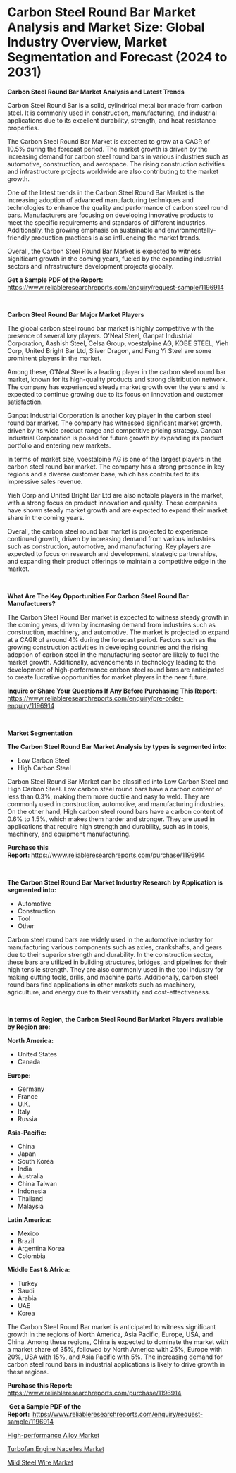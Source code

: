 <p><h1>Carbon Steel Round Bar Market Analysis and Market Size: Global Industry Overview, Market Segmentation and Forecast (2024 to 2031)</h1></p><p><strong>Carbon Steel Round Bar Market Analysis and Latest Trends</strong></p>
<p><p>Carbon Steel Round Bar is a solid, cylindrical metal bar made from carbon steel. It is commonly used in construction, manufacturing, and industrial applications due to its excellent durability, strength, and heat resistance properties.</p><p>The Carbon Steel Round Bar Market is expected to grow at a CAGR of 10.5% during the forecast period. The market growth is driven by the increasing demand for carbon steel round bars in various industries such as automotive, construction, and aerospace. The rising construction activities and infrastructure projects worldwide are also contributing to the market growth.</p><p>One of the latest trends in the Carbon Steel Round Bar Market is the increasing adoption of advanced manufacturing techniques and technologies to enhance the quality and performance of carbon steel round bars. Manufacturers are focusing on developing innovative products to meet the specific requirements and standards of different industries. Additionally, the growing emphasis on sustainable and environmentally-friendly production practices is also influencing the market trends.</p><p>Overall, the Carbon Steel Round Bar Market is expected to witness significant growth in the coming years, fueled by the expanding industrial sectors and infrastructure development projects globally.</p></p>
<p><strong>Get a Sample PDF of the Report:&nbsp;</strong> <a href="https://www.reliableresearchreports.com/enquiry/request-sample/1196914">https://www.reliableresearchreports.com/enquiry/request-sample/1196914</a></p>
<p>&nbsp;</p>
<p><strong>Carbon Steel Round Bar Major Market Players</strong></p>
<p><p>The global carbon steel round bar market is highly competitive with the presence of several key players. O'Neal Steel, Ganpat Industrial Corporation, Aashish Steel, Celsa Group, voestalpine AG, KOBE STEEL, Yieh Corp, United Bright Bar Ltd, Sliver Dragon, and Feng Yi Steel are some prominent players in the market.</p><p>Among these, O'Neal Steel is a leading player in the carbon steel round bar market, known for its high-quality products and strong distribution network. The company has experienced steady market growth over the years and is expected to continue growing due to its focus on innovation and customer satisfaction.</p><p>Ganpat Industrial Corporation is another key player in the carbon steel round bar market. The company has witnessed significant market growth, driven by its wide product range and competitive pricing strategy. Ganpat Industrial Corporation is poised for future growth by expanding its product portfolio and entering new markets.</p><p>In terms of market size, voestalpine AG is one of the largest players in the carbon steel round bar market. The company has a strong presence in key regions and a diverse customer base, which has contributed to its impressive sales revenue.</p><p>Yieh Corp and United Bright Bar Ltd are also notable players in the market, with a strong focus on product innovation and quality. These companies have shown steady market growth and are expected to expand their market share in the coming years.</p><p>Overall, the carbon steel round bar market is projected to experience continued growth, driven by increasing demand from various industries such as construction, automotive, and manufacturing. Key players are expected to focus on research and development, strategic partnerships, and expanding their product offerings to maintain a competitive edge in the market.</p></p>
<p>&nbsp;</p>
<p><strong>What Are The Key Opportunities For Carbon Steel Round Bar Manufacturers?</strong></p>
<p><p>The Carbon Steel Round Bar market is expected to witness steady growth in the coming years, driven by increasing demand from industries such as construction, machinery, and automotive. The market is projected to expand at a CAGR of around 4% during the forecast period. Factors such as the growing construction activities in developing countries and the rising adoption of carbon steel in the manufacturing sector are likely to fuel the market growth. Additionally, advancements in technology leading to the development of high-performance carbon steel round bars are anticipated to create lucrative opportunities for market players in the near future.</p></p>
<p><strong>Inquire or Share Your Questions If Any Before Purchasing This Report:</strong> <a href="https://www.reliableresearchreports.com/enquiry/pre-order-enquiry/1196914">https://www.reliableresearchreports.com/enquiry/pre-order-enquiry/1196914</a></p>
<p>&nbsp;</p>
<p><strong>Market Segmentation</strong></p>
<p><strong>The Carbon Steel Round Bar Market Analysis by types is segmented into:</strong></p>
<p><ul><li>Low Carbon Steel</li><li>High Carbon Steel</li></ul></p>
<p><p>Carbon Steel Round Bar Market can be classified into Low Carbon Steel and High Carbon Steel. Low carbon steel round bars have a carbon content of less than 0.3%, making them more ductile and easy to weld. They are commonly used in construction, automotive, and manufacturing industries. On the other hand, High carbon steel round bars have a carbon content of 0.6% to 1.5%, which makes them harder and stronger. They are used in applications that require high strength and durability, such as in tools, machinery, and equipment manufacturing.</p></p>
<p><strong>Purchase this Report:&nbsp;</strong><a href="https://www.reliableresearchreports.com/purchase/1196914">https://www.reliableresearchreports.com/purchase/1196914</a></p>
<p>&nbsp;</p>
<p><strong>The Carbon Steel Round Bar Market Industry Research by Application is segmented into:</strong></p>
<p><ul><li>Automotive</li><li>Construction</li><li>Tool</li><li>Other</li></ul></p>
<p><p>Carbon steel round bars are widely used in the automotive industry for manufacturing various components such as axles, crankshafts, and gears due to their superior strength and durability. In the construction sector, these bars are utilized in building structures, bridges, and pipelines for their high tensile strength. They are also commonly used in the tool industry for making cutting tools, drills, and machine parts. Additionally, carbon steel round bars find applications in other markets such as machinery, agriculture, and energy due to their versatility and cost-effectiveness.</p></p>
<p>&nbsp;</p>
<p><strong>In terms of Region, the Carbon Steel Round Bar Market Players available by Region are:</strong></p>
<p>
    <p> <strong> North America: </strong>
        <ul>
            <li>United States</li>
            <li>Canada</li>
        </ul>
        </p> 
    <p> <strong> Europe: </strong>
        <ul>
            <li>Germany</li>
            <li>France</li>
            <li>U.K.</li>
            <li>Italy</li>
            <li>Russia</li>
        </ul>
        </p> 
    <p> <strong> Asia-Pacific: </strong>
        <ul>
            <li>China</li>
            <li>Japan</li>
            <li>South Korea</li>
            <li>India</li>
            <li>Australia</li>
            <li>China Taiwan</li>
            <li>Indonesia</li>
            <li>Thailand</li>
            <li>Malaysia</li>
        </ul>
        </p> 
    <p> <strong> Latin America: </strong>
        <ul>
            <li>Mexico</li>
            <li>Brazil</li>
            <li>Argentina Korea</li>
            <li>Colombia</li>
        </ul>
        </p> 
    <p> <strong> Middle East & Africa: </strong>
        <ul>
            <li>Turkey</li>
            <li>Saudi</li>
            <li>Arabia</li>
            <li>UAE</li>
            <li>Korea</li>
        </ul>
    </p>
    </p>
<p><p>The Carbon Steel Round Bar market is anticipated to witness significant growth in the regions of North America, Asia Pacific, Europe, USA, and China. Among these regions, China is expected to dominate the market with a market share of 35%, followed by North America with 25%, Europe with 20%, USA with 15%, and Asia Pacific with 5%. The increasing demand for carbon steel round bars in industrial applications is likely to drive growth in these regions.</p></p>
<p><strong>Purchase this Report: </strong><a href="https://www.reliableresearchreports.com/purchase/1196914">https://www.reliableresearchreports.com/purchase/1196914</a></p>
<p>&nbsp;<strong>Get a Sample PDF of the Report:&nbsp;&nbsp;</strong><a href="https://www.reliableresearchreports.com/enquiry/request-sample/1196914">https://www.reliableresearchreports.com/enquiry/request-sample/1196914</a></p>
<p><strong></strong></p>
<p><p><a href="https://view.publitas.com/reportprime-1/high-performance-alloy-market-size-focuses-on-market-dynamics-in-depth-analysis-and-future-projections-of-its-market-forecasted-for-period-from-2024-to-2031/">High-performance Alloy Market</a></p><p><a href="https://view.publitas.com/reportprime-1/turbofan-engine-nacelles-market-size-market-trends-and-growth-outlook-forecasted-for-period-from-2024-to-2031/">Turbofan Engine Nacelles Market</a></p><p><a href="https://github.com/edytherolanlouisejk1miz0wig/Market-Research-Report-List-1/blob/main/mild-steel-wire-market.md">Mild Steel Wire Market</a></p></p>